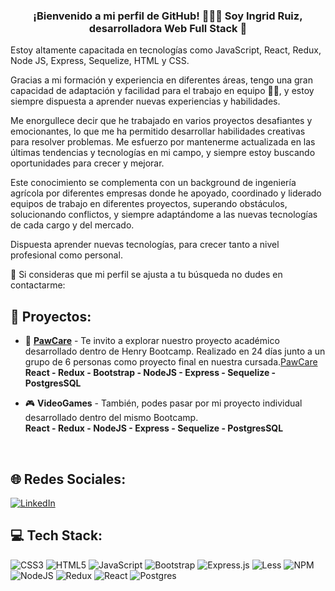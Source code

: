 ### <div align="center">¡Bienvenido a mi perfil de GitHub! 👩🏻‍💻 Soy Ingrid Ruiz, desarrolladora Web Full Stack 🚀</div>  
Estoy altamente capacitada en tecnologías como JavaScript, React, Redux, Node JS, Express, Sequelize, HTML y CSS.

Gracias a mi formación y experiencia en diferentes áreas, tengo una gran capacidad de adaptación y facilidad para el trabajo en equipo 🤜🤛, y estoy siempre dispuesta a aprender nuevas experiencias y habilidades.

Me enorgullece decir que he trabajado en varios proyectos desafiantes y emocionantes, lo que me ha permitido desarrollar habilidades creativas para resolver problemas. Me esfuerzo por mantenerme actualizada en las últimas tendencias y tecnologías en mi campo, y siempre estoy buscando oportunidades para crecer y mejorar.

Este conocimiento se complementa con un background de ingeniería agrícola por diferentes empresas donde he apoyado, coordinado y liderado equipos de trabajo en diferentes proyectos, superando obstáculos, solucionando conflictos, y siempre adaptándome a las nuevas tecnologías de cada cargo y del mercado.

Dispuesta aprender nuevas tecnologías, para crecer tanto a nivel profesional como personal.

🚀 Si consideras que mi perfil se ajusta a tu búsqueda no dudes en contactarme:

## 📂 Proyectos:

- 🐾 <a href="https://pawcare.vercel.app/" target="_blank">**PawCare**</a> -
 Te invito a explorar nuestro proyecto académico desarrollado dentro de Henry Bootcamp. Realizado en 24 días junto a un grupo de 6 personas como proyecto final en nuestra cursada.[PawCare](https://pawcare.vercel.app) 
 **React - Redux - Bootstrap - NodeJS - Express - Sequelize - PostgresSQL**
 
- 🎮 <a target="_blank">**VideoGames**</a> -
También, podes pasar por mi proyecto individual desarrollado dentro del mismo Bootcamp.  
**React - Redux - NodeJS - Express - Sequelize - PostgresSQL**
  

<br/>  

## 🌐 Redes Sociales:
 [![LinkedIn](https://img.shields.io/badge/LinkedIn-%230077B5.svg?logo=linkedin&logoColor=white)](https://linkedin.com/in/https://www.linkedin.com/in/ingrid-ruiz-bravo/) 

## 💻 Tech Stack:
![CSS3](https://img.shields.io/badge/css3-%231572B6.svg?style=flat&logo=css3&logoColor=white) ![HTML5](https://img.shields.io/badge/html5-%23E34F26.svg?style=flat&logo=html5&logoColor=white) ![JavaScript](https://img.shields.io/badge/javascript-%23323330.svg?style=flat&logo=javascript&logoColor=%23F7DF1E) ![Bootstrap](https://img.shields.io/badge/bootstrap-%23563D7C.svg?style=flat&logo=bootstrap&logoColor=white) ![Express.js](https://img.shields.io/badge/express.js-%23404d59.svg?style=flat&logo=express&logoColor=%2361DAFB) ![Less](https://img.shields.io/badge/less-2B4C80?style=flat&logo=less&logoColor=white) ![NPM](https://img.shields.io/badge/NPM-%23000000.svg?style=flat&logo=npm&logoColor=white) ![NodeJS](https://img.shields.io/badge/node.js-6DA55F?style=flat&logo=node.js&logoColor=white) ![Redux](https://img.shields.io/badge/redux-%23593d88.svg?style=flat&logo=redux&logoColor=white) ![React](https://img.shields.io/badge/react-%2320232a.svg?style=flat&logo=react&logoColor=%2361DAFB) ![Postgres](https://img.shields.io/badge/postgres-%23316192.svg?style=flat&logo=postgresql&logoColor=white)